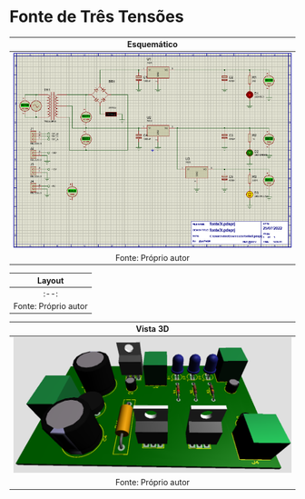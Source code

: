 # Fonte de Três Tensões
|Esquemático|
|:---------:|
|![Esquematico](https://github.com/vyniexec/fonte3t/blob/main/Esquemático.PNG)|
|Fonte: Próprio autor|

|Layout|
|:---------:|
|:--:|![Layout](https://github.com/vyniexec/fonte3t/blob/main/Layout.PNG)|
|Fonte: Próprio autor|

|Vista 3D|
|:---------:|
|![Vista3D](https://github.com/vyniexec/fonte3t/blob/main/3D.PNG)|
|Fonte: Próprio autor|
